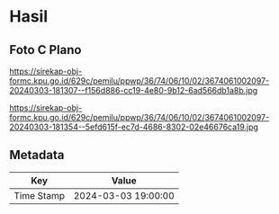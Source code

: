 # Hasil

## Foto C Plano

https://sirekap-obj-formc.kpu.go.id/629c/pemilu/ppwp/36/74/06/10/02/3674061002097-20240303-181307--f156d886-cc19-4e80-9b12-6ad566db1a8b.jpg

https://sirekap-obj-formc.kpu.go.id/629c/pemilu/ppwp/36/74/06/10/02/3674061002097-20240303-181354--5efd615f-ec7d-4686-8302-02e46676ca19.jpg


## Metadata

| Key        | Value               |
| ---------- | ------------------- |
| Time Stamp | 2024-03-03 19:00:00 |



